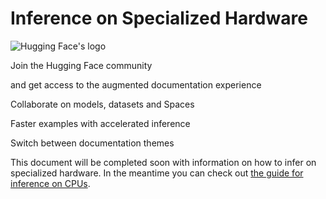 # Inference on Specialized Hardware

![Hugging Face's logo](/front/assets/huggingface_logo-noborder.svg)

Join the Hugging Face community

and get access to the augmented documentation experience

Collaborate on models, datasets and Spaces

Faster examples with accelerated inference

Switch between documentation themes

This document will be completed soon with information on how to infer on specialized hardware. In the meantime you can check out [the guide for inference on CPUs](perf_infer_cpu).
